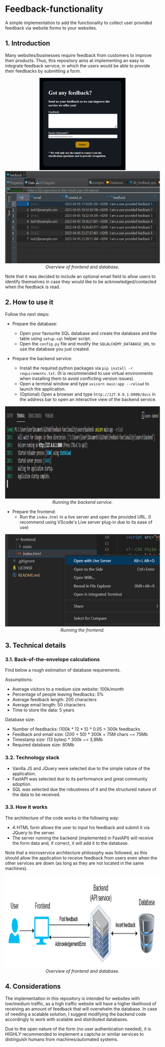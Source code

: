 # Feedback-functionality
A simple implementation to add the functionality to collect user provided feedback via website forms to your websites.

## 1. Introduction
Many websites/businesses require feedback from customers to improve their products. Thus, this repository aims at implementing an easy to integrate feedback service, in which the users would be able to provide their feedbacks by submitting a form.

<div>
	<div align="middle">
		<img src="documentation/Frontend view.png" alt="Frontend view" height=300>
	  	<img src="documentation/Database table content view.png" alt="Database table content view" height=300>
	</div>
	<div align="middle">
	<i>Overview of frontend and database.</i>
	</div>
</div>

Note that it was decided to include an optional email field to allow users to identify themselves in case they would like to be acknowledged/contacted when the feedback is read.

## 2. How to use it
Follow the next steps:

* Prepare the database:
	* Open your favourite SQL database and create the database and the table using `setup.sql` helper script.
	* Open the `config.py` file and modify the `SQLALCHEMY_DATABASE_URL` to use the database you just created.
	

* Prepare the backend service:
	* Install the required python packages via `pip install -r requirements.txt`. (It is recommended to use virtual environments when installing them to avoid conflicting version issues).
	* Open a terminal window and type `uvicorn main:app --reload` to launch the application.
	* (Optional) Open a browser and type `http://127.0.0.1:8000/docs` in the address bar to open an interactive view of the backend service.

<div>
	<div align="middle">
		<img src="documentation/Running the backend service.png" alt="Running the backend service" height=300>
	</div>
	<div align="middle">
	<i>Running the backend service.</i>
	</div>
</div>


* Prepare the frontend:
	* Run the `index.html` in a live server and open the provided URL. (I recommend using VScode's Live server plug-in due to its ease of use)

<div>
	<div align="middle">
		<img src="documentation/Running the frontend.png" alt="Running the frontend" height=300>
	</div>
	<div align="middle">
	<i>Running the frontend.</i>
	</div>
</div>

## 3. Technical details

### 3.1. Back-of-the-envelope calculations

Find below a rough estimation of database requirements.

Assumptions:

* Average visitors to a medium size website: 100k/month
* Percentage of people leaving feedbacks: 5%
* Average feedback length: 200 characters
* Average email length: 50 characters 
* Time to store the data: 5 years

Database size:

* Number of feedbacks: (100k * 12 * 5) * 0.05 = 300k feedbacks
* Feedback and email size: (200 + 50) * 300k = 75M chars ~= 75Mb
* Timestamp size: (13 bytes) * 300k ~= 3,9Mb
* Required database size: 80Mb

### 3.2. Technology stack
* Vanilla JS and JQuery were selected due to the simple nature of the application.
* FastAPI was selected due to its performance and great community adoption.
* SQL was selected due the robustness of it and the structured nature of the data to be received.


### 3.3. How it works

The architecture of the code works in the following way:

* A HTML form allows the user to input his feedback and submit it via JQuery to the server.
* The server running the backend (implemented in FastAPI) will receive the form data and, if correct, it will add it to the database.

Note that a microservice architecture philosophy was followed, as this should allow the application to receive feedback from users even when the other services are down (as long as they are not located in the same machines).

<div>
	<div align="middle">
		<img src="documentation/Main design.png" alt="Main design" height=300>
	</div>
	<div align="middle">
	<i>Overview of frontend and database.</i>
	</div>
</div>

## 4. Considerations
The implementation in this repository is intended for websites with low/medium traffic, as a high traffic website will have a higher likelihood of receiving an amount of feedback that will overwhelm the database. In case of needing a scalable solution, I suggest modifying the backend code accordingly to work with scalable and distributed databases.

Due to the open nature of the form (no user authentication needed), it is HIGHLY recommended to implement a captcha or similar services to distinguish humans from machines/automated systems. 
